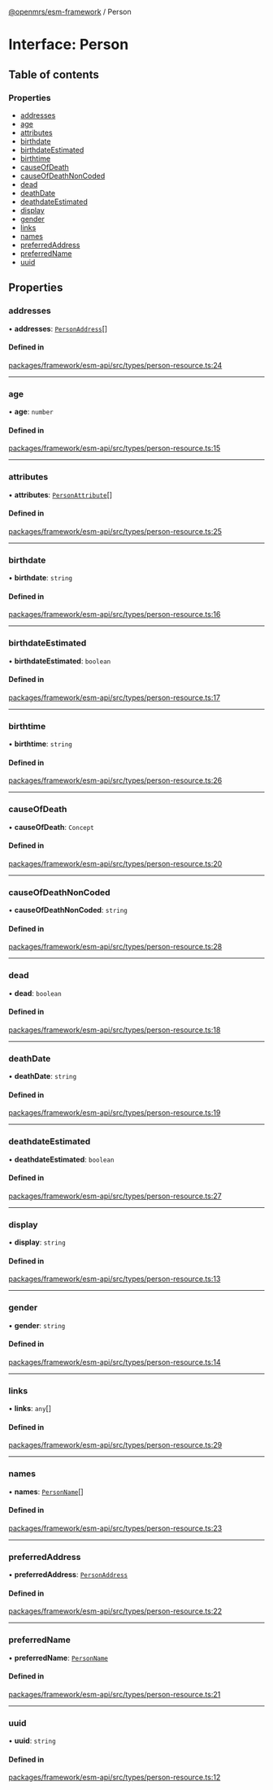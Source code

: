 [@openmrs/esm-framework](../API.md) / Person

# Interface: Person

## Table of contents

### Properties

- [addresses](Person.md#addresses)
- [age](Person.md#age)
- [attributes](Person.md#attributes)
- [birthdate](Person.md#birthdate)
- [birthdateEstimated](Person.md#birthdateestimated)
- [birthtime](Person.md#birthtime)
- [causeOfDeath](Person.md#causeofdeath)
- [causeOfDeathNonCoded](Person.md#causeofdeathnoncoded)
- [dead](Person.md#dead)
- [deathDate](Person.md#deathdate)
- [deathdateEstimated](Person.md#deathdateestimated)
- [display](Person.md#display)
- [gender](Person.md#gender)
- [links](Person.md#links)
- [names](Person.md#names)
- [preferredAddress](Person.md#preferredaddress)
- [preferredName](Person.md#preferredname)
- [uuid](Person.md#uuid)

## Properties

### addresses

• **addresses**: [`PersonAddress`](PersonAddress.md)[]

#### Defined in

[packages/framework/esm-api/src/types/person-resource.ts:24](https://github.com/openmrs/openmrs-esm-core/blob/main/packages/framework/esm-api/src/types/person-resource.ts#L24)

___

### age

• **age**: `number`

#### Defined in

[packages/framework/esm-api/src/types/person-resource.ts:15](https://github.com/openmrs/openmrs-esm-core/blob/main/packages/framework/esm-api/src/types/person-resource.ts#L15)

___

### attributes

• **attributes**: [`PersonAttribute`](PersonAttribute.md)[]

#### Defined in

[packages/framework/esm-api/src/types/person-resource.ts:25](https://github.com/openmrs/openmrs-esm-core/blob/main/packages/framework/esm-api/src/types/person-resource.ts#L25)

___

### birthdate

• **birthdate**: `string`

#### Defined in

[packages/framework/esm-api/src/types/person-resource.ts:16](https://github.com/openmrs/openmrs-esm-core/blob/main/packages/framework/esm-api/src/types/person-resource.ts#L16)

___

### birthdateEstimated

• **birthdateEstimated**: `boolean`

#### Defined in

[packages/framework/esm-api/src/types/person-resource.ts:17](https://github.com/openmrs/openmrs-esm-core/blob/main/packages/framework/esm-api/src/types/person-resource.ts#L17)

___

### birthtime

• **birthtime**: `string`

#### Defined in

[packages/framework/esm-api/src/types/person-resource.ts:26](https://github.com/openmrs/openmrs-esm-core/blob/main/packages/framework/esm-api/src/types/person-resource.ts#L26)

___

### causeOfDeath

• **causeOfDeath**: `Concept`

#### Defined in

[packages/framework/esm-api/src/types/person-resource.ts:20](https://github.com/openmrs/openmrs-esm-core/blob/main/packages/framework/esm-api/src/types/person-resource.ts#L20)

___

### causeOfDeathNonCoded

• **causeOfDeathNonCoded**: `string`

#### Defined in

[packages/framework/esm-api/src/types/person-resource.ts:28](https://github.com/openmrs/openmrs-esm-core/blob/main/packages/framework/esm-api/src/types/person-resource.ts#L28)

___

### dead

• **dead**: `boolean`

#### Defined in

[packages/framework/esm-api/src/types/person-resource.ts:18](https://github.com/openmrs/openmrs-esm-core/blob/main/packages/framework/esm-api/src/types/person-resource.ts#L18)

___

### deathDate

• **deathDate**: `string`

#### Defined in

[packages/framework/esm-api/src/types/person-resource.ts:19](https://github.com/openmrs/openmrs-esm-core/blob/main/packages/framework/esm-api/src/types/person-resource.ts#L19)

___

### deathdateEstimated

• **deathdateEstimated**: `boolean`

#### Defined in

[packages/framework/esm-api/src/types/person-resource.ts:27](https://github.com/openmrs/openmrs-esm-core/blob/main/packages/framework/esm-api/src/types/person-resource.ts#L27)

___

### display

• **display**: `string`

#### Defined in

[packages/framework/esm-api/src/types/person-resource.ts:13](https://github.com/openmrs/openmrs-esm-core/blob/main/packages/framework/esm-api/src/types/person-resource.ts#L13)

___

### gender

• **gender**: `string`

#### Defined in

[packages/framework/esm-api/src/types/person-resource.ts:14](https://github.com/openmrs/openmrs-esm-core/blob/main/packages/framework/esm-api/src/types/person-resource.ts#L14)

___

### links

• **links**: `any`[]

#### Defined in

[packages/framework/esm-api/src/types/person-resource.ts:29](https://github.com/openmrs/openmrs-esm-core/blob/main/packages/framework/esm-api/src/types/person-resource.ts#L29)

___

### names

• **names**: [`PersonName`](PersonName.md)[]

#### Defined in

[packages/framework/esm-api/src/types/person-resource.ts:23](https://github.com/openmrs/openmrs-esm-core/blob/main/packages/framework/esm-api/src/types/person-resource.ts#L23)

___

### preferredAddress

• **preferredAddress**: [`PersonAddress`](PersonAddress.md)

#### Defined in

[packages/framework/esm-api/src/types/person-resource.ts:22](https://github.com/openmrs/openmrs-esm-core/blob/main/packages/framework/esm-api/src/types/person-resource.ts#L22)

___

### preferredName

• **preferredName**: [`PersonName`](PersonName.md)

#### Defined in

[packages/framework/esm-api/src/types/person-resource.ts:21](https://github.com/openmrs/openmrs-esm-core/blob/main/packages/framework/esm-api/src/types/person-resource.ts#L21)

___

### uuid

• **uuid**: `string`

#### Defined in

[packages/framework/esm-api/src/types/person-resource.ts:12](https://github.com/openmrs/openmrs-esm-core/blob/main/packages/framework/esm-api/src/types/person-resource.ts#L12)
